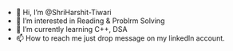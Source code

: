 - 👋 Hi, I’m @ShriHarshit-Tiwari
- 👀 I’m interested in Reading & Problrm Solving
- 🌱 I’m currently learning C++, DSA
- 📫 How to reach me just drop message on my linkedln account.

<!---
ShriHarshit-Tiwari/ShriHarshit-Tiwari is a ✨ special ✨ repository because its `README.md` (this file) appears on your GitHub profile.
You can click the Preview link to take a look at your changes.
--->
